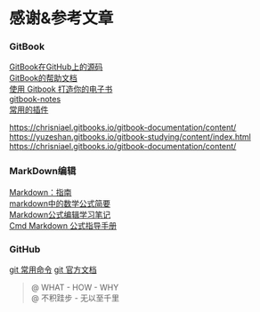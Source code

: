 # 感谢&参考文章

### GitBook
[GitBook在GitHub上的源码](https://github.com/GitbookIO/gitbook)  
[GitBook的帮助文档](https://toolchain.gitbook.com/)  
[使用 Gitbook 打造你的电子书](https://zhuanlan.zhihu.com/p/34946169)  
[gitbook-notes](https://dunwu.gitbooks.io/gitbook-notes)  
[常用的插件](http://gitbook.zhangjikai.com/plugins.html)  

https://chrisniael.gitbooks.io/gitbook-documentation/content/  
https://yuzeshan.gitbooks.io/gitbook-studying/content/index.html  
https://chrisniael.gitbooks.io/gitbook-documentation/content/

### MarkDown编辑
[Markdown：指南](https://www.binarization.com/archive/2016/markdown-guide/#help)  
[markdown中的数学公式简要](https://blog.csdn.net/wireless_com/article/details/70596155)  
[Markdown公式编辑学习笔记](https://www.cnblogs.com/q735613050/p/7253073.html)  
[Cmd Markdown 公式指导手册](https://www.zybuluo.com/codeep/note/163962)  

### GitHub
[git 常用命令](http://www.cnblogs.com/springbarley/archive/2012/11/03/2752984.html)
[git 官方文档](https://git-scm.com/book/en/v2)


> @ WHAT - HOW - WHY  
> @ 不积跬步 - 无以至千里